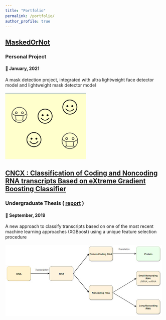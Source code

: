 ```yaml
---
title: "Portfolio"
permalink: /portfolio/
author_profile: true
---
```



## [MaskedOrNot](https://github.com/mehreen-r6234/MaskedOrNot)
### Personal Project
#### 📅 January, 2021

<p>A mask detection project, integrated with ultra lightweight face detector model and lightweight mask detector model<br/><br/><img src='/images/face-detection.png'></p>

## [CNCX : Classification of Coding and Noncoding RNA transcripts Based on eXtreme Gradient Boosting Classifier](https://github.com/mehreen-r6234/THESIS)
### Undergraduate Thesis ( [<i class="fa fa-external-link" aria-hidden="true"></i> report](/files/Thesis_Report.pdf) )
#### 📅 September, 2019

<p>A new approach to classify transcripts based on one of the most recent machine learning approaches (XGBoost) using a unique feature selection procedure<br/><br/><img src='/images/dna-to-rna.jpg'></p>

